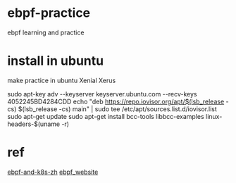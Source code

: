 # ebpf-practice
ebpf learning and practice

# install in ubuntu
make practice in ubuntu Xenial Xerus

sudo apt-key adv --keyserver keyserver.ubuntu.com --recv-keys 4052245BD4284CDD
echo "deb https://repo.iovisor.org/apt/$(lsb_release -cs) $(lsb_release -cs) main" | sudo tee /etc/apt/sources.list.d/iovisor.list
sudo apt-get update
sudo apt-get install bcc-tools libbcc-examples linux-headers-$(uname -r)

# ref
[ebpf-and-k8s-zh](http://arthurchiao.art/blog/ebpf-and-k8s-zh/)
[ebpf_website](https://www.ebpf.top)

